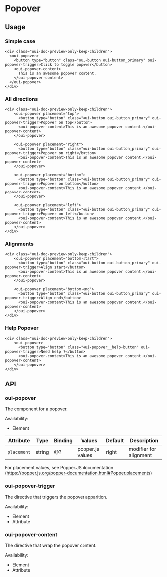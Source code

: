 # Popover

<component-status cx-design="partial" ux="beta"></component-status>

## Usage

### Simple case

```html:preview
<div class="oui-doc-preview-only-keep-children">
  <oui-popover>
    <button type="button" class="oui-button oui-button_primary" oui-popover-trigger>Click to toggle popover</button>
    <oui-popover-content>
      This is an awesome popover content.
    </oui-popover-content>
  </oui-popover>
</div>
```

### All directions

```html:preview
<div class="oui-doc-preview-only-keep-children">
    <oui-popover placement="top">
      <button type="button" class="oui-button oui-button_primary" oui-popover-trigger>Popover on top</button>
      <oui-popover-content>This is an awesome popover content.</oui-popover-content>
    </oui-popover>

    <oui-popover placement="right">
      <button type="button" class="oui-button oui-button_primary" oui-popover-trigger>Popover on right</button>
      <oui-popover-content>This is an awesome popover content.</oui-popover-content>
    </oui-popover>

    <oui-popover placement="bottom">
      <button type="button" class="oui-button oui-button_primary" oui-popover-trigger>Popover on bottom</button>
      <oui-popover-content>This is an awesome popover content.</oui-popover-content>
    </oui-popover>

    <oui-popover placement="left">
      <button type="button" class="oui-button oui-button_primary" oui-popover-trigger>Popover on left</button>
      <oui-popover-content>This is an awesome popover content.</oui-popover-content>
    </oui-popover>
</div>
```

### Alignments

```html:preview
<div class="oui-doc-preview-only-keep-children">
    <oui-popover placement="bottom-start">
      <button type="button" class="oui-button oui-button_primary" oui-popover-trigger>Align start</button>
      <oui-popover-content>This is an awesome popover content.</oui-popover-content>
    </oui-popover>

    <oui-popover placement="bottom-end">
      <button type="button" class="oui-button oui-button_primary" oui-popover-trigger>Align end</button>
      <oui-popover-content>This is an awesome popover content.</oui-popover-content>
    </oui-popover>
</div>
```

### Help Popover

```html:preview
<div class="oui-doc-preview-only-keep-children">
    <oui-popover>
      <button type="button" class="oui-popover__help-button" oui-popover-trigger>Need help ?</button>
      <oui-popover-content>This is an awesome popover content.</oui-popover-content>
    </oui-popover>
</div>
```

## API

### oui-popover

The component for a popover.

Availability:

 - Element

| Attribute         | Type            | Binding | Values                | Default             | Description                        |
| ----              | ----            | ----    | ----                  | ----                | ----                               |
| `placement`       | string          | @?      | popper.js values      | right               | modifier for alignment             |

For placement values, see Popper.JS documentation (https://popper.js.org/popper-documentation.html#Popper.placements)

### oui-popover-trigger

The directive that triggers the popover apparition.

Availability:

 - Element
 - Attribute

### oui-popover-content

The directive that wrap the popover content.

Availability:

 - Element
 - Attribute
